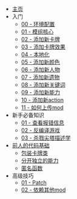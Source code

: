 * [主页](/README.md)
* 入门
    * [00 - 环境配置](/Tutorials/00%20-%20环境配置/README.md)
    * [01 - 模组核心](/Tutorials/01%20-%20模组核心/README.md)
    * [02 - 添加新卡牌](/Tutorials/02%20-%20添加新卡牌/README.md)
    * [03 - 添加卡牌效果](/Tutorials/03%20-%20添加卡牌效果/README.md)
    * [04 - 本地化](/Tutorials/04%20-%20本地化/README.md)
    * [05 - 添加新颜色](/Tutorials/05%20-%20添加新颜色/README.md)
    * [06 - 添加新人物](/Tutorials/06%20-%20添加新人物/README.md)
    * [07 - 添加新遗物](/Tutorials/07%20-%20添加新遗物/README.md)
    * [08 - 添加新关键词](/Tutorials/08%20-%20添加新关键词/README.md)
    * [09 - 添加新能力](/Tutorials/09%20-%20添加新能力/README.md)
    * [10 - 添加新action](/Tutorials/10%20-%20添加新action/README.md)
    * [11 - 如何上传mod](/Tutorials/11%20-%20如何上传mod/README.md)
* 新手必备知识
    * [01 - 查看报错信息](/Tutorials/新手必备知识/01%20-%20查看报错信息/README.md)
    * [02 - 反编译游戏](/Tutorials/新手必备知识/02%20-%20反编译游戏/README.md)
    * [03 - 杀戮尖塔描述学](/Tutorials/新手必备知识/03%20-%20杀戮尖塔描述学/README.md)
* [前人的代码基础](/Tutorials/前人的代码基础/README.md)
    * [包装卡牌类](/Tutorials/前人的代码基础/包装卡牌类/README.md)
    * [分开独立的能力](/Tutorials/前人的代码基础/分开独立的能力/README.md)
    * [匿名函数](/Tutorials/前人的代码基础/匿名函数/README.md)
* 高级技巧
    * [01 - Patch](/Tutorials/高级技巧/01%20-%20Patch/README.md)
    * [02 - 依赖其他mod](/Tutorials/高级技巧/02%20-%20依赖其他mod/README.md)
